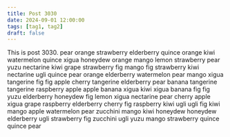 ```yaml
---
title: Post 3030
date: 2024-09-01 12:00:00
tags: [tag1, tag2]
draft: false
---
```

This is post 3030.
pear
orange
strawberry
elderberry
quince
orange
kiwi
watermelon
quince
xigua
honeydew
orange
mango
lemon
strawberry
pear
yuzu
nectarine
kiwi
grape
strawberry
fig
mango
fig
strawberry
kiwi
nectarine
ugli
quince
pear
orange
elderberry
watermelon
pear
mango
xigua
tangerine
fig
fig
apple
cherry
tangerine
elderberry
pear
banana
tangerine
tangerine
raspberry
apple
apple
banana
xigua
kiwi
xigua
banana
fig
fig
yuzu
elderberry
honeydew
fig
lemon
xigua
nectarine
pear
cherry
apple
xigua
grape
raspberry
elderberry
cherry
fig
raspberry
kiwi
ugli
ugli
fig
kiwi
mango
apple
watermelon
pear
zucchini
mango
kiwi
honeydew
honeydew
elderberry
ugli
strawberry
fig
zucchini
ugli
yuzu
mango
strawberry
quince
quince
pear
